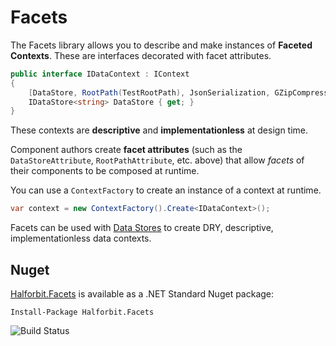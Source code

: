 # Facets

The Facets library allows you to describe and make instances of **Faceted Contexts**. These are interfaces decorated with facet attributes. 

```cs
public interface IDataContext : IContext
{
    [DataStore, RootPath(TestRootPath), JsonSerialization, GZipCompression]
    IDataStore<string> DataStore { get; }
}
```

These contexts are **descriptive** and **implementationless** at design time. 

Component authors create **facet attributes** (such as the `DataStoreAttribute`, `RootPathAttribute`, etc. above) that allow *facets* of their components to be composed at runtime.

You can use a `ContextFactory` to create an instance of a context at runtime.

```cs
var context = new ContextFactory().Create<IDataContext>();
```

Facets can be used with [Data Stores](https://github.com/halforbit/data-stores) to create DRY, descriptive, implementationless data contexts.

## Nuget

[Halforbit.Facets](https://www.nuget.org/packages/Halforbit.Facets/) is available as a .NET Standard Nuget package:
```
Install-Package Halforbit.Facets
```

![Build Status](https://ci.appveyor.com/api/projects/status/8s5qii5j6xvgf7hy?svg=true)